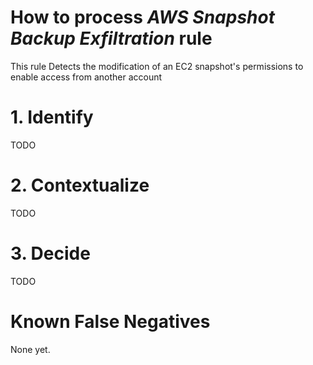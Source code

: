 # How to process *AWS Snapshot Backup Exfiltration* rule
This rule Detects the modification of an EC2 snapshot's permissions to enable access from another account

# 1. Identify
TODO

# 2. Contextualize
TODO

# 3. Decide
TODO

# Known False Negatives
None yet.
